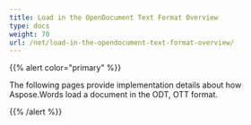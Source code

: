 ```yaml
---
title: Load in the OpenDocument Text Format Overview
type: docs
weight: 70
url: /net/load-in-the-opendocument-text-format-overview/
---
```


{{% alert color="primary" %}} 

The following pages provide implementation details about how Aspose.Words load a document in the ODT, OTT format.

{{% /alert %}}
